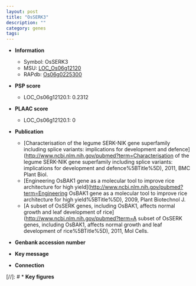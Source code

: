 ```yaml
---
layout: post
title: "OsSERK3"
description: ""
category: genes
tags: 
---
```


* **Information**  
    + Symbol: OsSERK3  
    + MSU: [LOC_Os06g12120](http://rice.plantbiology.msu.edu/cgi-bin/ORF_infopage.cgi?orf=LOC_Os06g12120)  
    + RAPdb: [Os06g0225300](http://rapdb.dna.affrc.go.jp/viewer/gbrowse_details/irgsp1?name=Os06g0225300)  

* **PSP score**  
    + LOC_Os06g12120.1: 0.2312 

* **PLAAC score**  
    + LOC_Os06g12120.1: 0 

* **Publication**  
    + [Characterisation of the legume SERK-NIK gene superfamily including splice variants: implications for development and defence](http://www.ncbi.nlm.nih.gov/pubmed?term=Characterisation of the legume SERK-NIK gene superfamily including splice variants: implications for development and defence%5BTitle%5D), 2011, BMC Plant Biol.
    + [Engineering OsBAK1 gene as a molecular tool to improve rice architecture for high yield](http://www.ncbi.nlm.nih.gov/pubmed?term=Engineering OsBAK1 gene as a molecular tool to improve rice architecture for high yield%5BTitle%5D), 2009, Plant Biotechnol J.
    + [A subset of OsSERK genes, including OsBAK1, affects normal growth and leaf development of rice](http://www.ncbi.nlm.nih.gov/pubmed?term=A subset of OsSERK genes, including OsBAK1, affects normal growth and leaf development of rice%5BTitle%5D), 2011, Mol Cells.

* **Genbank accession number**  

* **Key message**  

* **Connection**  

[//]: # * **Key figures**  


